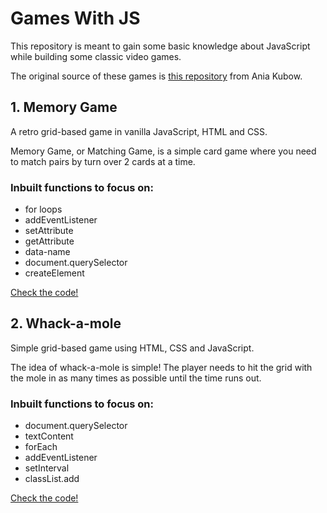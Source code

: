 # Games With JS
This repository is meant to gain some basic knowledge about JavaScript while building some classic video games.

The original source of these games is [this repository](https://github.com/kubowania) from Ania Kubow.

## 1. Memory Game

A retro grid-based game in vanilla JavaScript, HTML and CSS.

Memory Game, or Matching Game, is a simple card game where you need to match pairs by turn over 2 cards at a time. 

### Inbuilt functions to focus on:
- for loops
- addEventListener
- setAttribute
- getAttribute
- data-name
- document.querySelector
- createElement

[Check the code!](/1_MemoryGame)

## 2. Whack-a-mole
Simple grid-based game using HTML, CSS and JavaScript. 

The idea of whack-a-mole is simple! The player needs to hit the grid with the mole in as many times as possible until the time runs out.

### Inbuilt functions to focus on:
- document.querySelector
- textContent
- forEach
- addEventListener
- setInterval
- classList.add

[Check the code!](/2_Whack-a-mole)